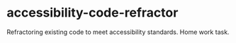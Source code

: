 # accessibility-code-refractor
Refractoring existing code to meet accessibility standards. Home work task.
